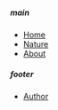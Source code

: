 ##### main

- [Home](/)
- [Nature](/nature/)
- [About](/about.html)

##### footer

- [Author](https://mdfriday.com)
